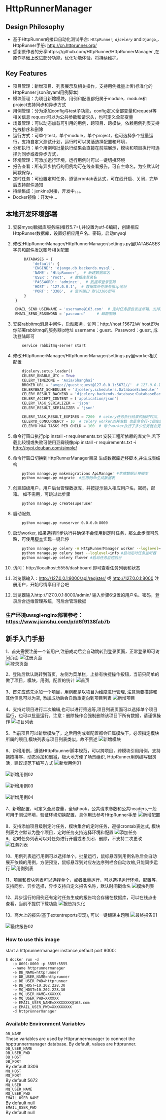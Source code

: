 HttpRunnerManager
=================

Design Philosophy
-----------------

- 基于HttpRunner的接口自动化测试平台: `HttpRunner`_, `djcelery`_ and `Django`_. HttpRunner手册: http://cn.httprunner.org/
- 感谢原作者的分享https://github.com/HttpRunner/HttpRunnerManager ,在原作基础上改进部分功能，优化功能体验，将持续维护。

Key Features
------------

- 项目管理：新增项目、列表展示及相关操作，支持用例批量上传(标准化的HttpRunner json和yaml用例脚本)
- 模块管理：为项目新增模块，用例和配置都归属于module，module和project支持同步和异步方式
- 用例管理：分为添加config与test子功能，config定义全部变量和request等相关信息 request可以为公共参数和请求头，也可定义全部变量
- 场景管理：可以动态加载可引用的用例，跨项目、跨模快，依赖用例列表支持拖拽排序和删除
- 运行方式：可单个test，单个module，单个project，也可选择多个批量运行，支持自定义测试计划，运行时可以灵活选择配置和环境，
- 分布执行：单个用例和批量执行结果会直接在前端展示，模块和项目执行可选择为同步或者异步方式，
- 环境管理：可添加运行环境，运行用例时可以一键切换环境
- 报告查看：所有异步执行的用例均可在线查看报告，可自主命名，为空默认时间戳保存，
- 定时任务：可设置定时任务，遵循crontab表达式，可在线开启、关闭，完毕后支持邮件通知
- 持续集成：jenkins对接，开发中。。。
- Docker镜像：开发中...

本地开发环境部署
--------
1. 安装mysql数据库服务端(推荐5.7+),并设置为utf-8编码，创建相应HttpRunner数据库，设置好相应用户名、密码，启动mysql

2. 修改:HttpRunnerManager/HttpRunnerManager/settings.py里DATABASES字典和邮件发送账号相关配置
   ```python
        DATABASES = {
            'default': {
            'ENGINE': 'django.db.backends.mysql',
            'NAME': 'HttpRunner',  # 新建数据库名
            'USER': 'root',  # 数据库登录名
            'PASSWORD': 'adminzc',  # 数据库登录密码
            'HOST': '127.0.0.1',  # 数据库所在服务器ip地址
            'PORT': '3306',  # 监听端口 默认3306即可
        }
    }

    EMAIL_SEND_USERNAME = 'username@163.com'  # 定时任务报告发送邮箱，支持163,qq,sina,企业qq邮箱等，注意需要开通smtp服务
    EMAIL_SEND_PASSWORD = 'password'     # 邮箱密码
    ```
3. 安装rabbitmq消息中间件，启动服务，访问：http://host:15672/#/ host即为你部署rabbitmq的服务器ip地址
   username：guest、Password：guest, 成功登陆即可
    ```bash
        service rabbitmq-server start
    ```

4. 修改:HttpRunnerManager/HttpRunnerManager/settings.py里worker相关配置
    ```python
        djcelery.setup_loader()
        CELERY_ENABLE_UTC = True
        CELERY_TIMEZONE = 'Asia/Shanghai'
        BROKER_URL = 'amqp://guest:guest@127.0.0.1:5672//'  # 127.0.0.1即为rabbitmq-server所在服务器ip地址
        CELERYBEAT_SCHEDULER = 'djcelery.schedulers.DatabaseScheduler'
        CELERY_RESULT_BACKEND = 'djcelery.backends.database:DatabaseBackend'
        CELERY_ACCEPT_CONTENT = ['application/json']
        CELERY_TASK_SERIALIZER = 'json'
        CELERY_RESULT_SERIALIZER = 'json'

        CELERY_TASK_RESULT_EXPIRES = 7200  # celery任务执行结果的超时时间，
        CELERYD_CONCURRENCY = 10  # celery worker的并发数 也是命令行-c指定的数目 根据服务器配置实际更改 默认10
        CELERYD_MAX_TASKS_PER_CHILD = 100  # 每个worker执行了多少任务就会死掉，我建议数量可以大一些，默认100
    ```

5. 命令行窗口执行pip install -r requirements.txt 安装工程所依赖的库文件,若下载比较慢或失败可使用豆瓣镜像pip install -r requirements.txt -i http://pypi.douban.com/simple/

6. 命令行窗口切换到HttpRunnerManager目录 生成数据库迁移脚本,并生成表结构
    ```bash
        python manage.py makemigrations ApiManager #生成数据迁移脚本
        python manage.py migrate  #应用到db生成数据表
    ```

7. 创建超级用户，用户后台管理数据库，并按提示输入相应用户名，密码，邮箱。 如不需用，可跳过此步骤
    ```bash
        python manage.py createsuperuser
    ```

8. 启动服务,
    ```bash
        python manage.py runserver 0.0.0.0:8000
    ```

9. 启动worker, 如果选择同步执行并确保不会使用到定时任务，那么此步骤可忽略，可使用[脚本](celeryAll.sh)实现一键启停
    ```bash
        python manage.py celery -A HttpRunnerManager worker --loglevel=info  #启动worker
        python manage.py celery beat --loglevel=info #启动定时任务监听器
        python manage.py celery flower #启动任务监控后台
    ```

10. 访问：http://localhost:5555/dashboard 即可查看任务列表和状态

11. 浏览器输入：http://127.0.0.1:8000/api/register/ 或 http://127.0.0.1:8000 注册用户，开始尽情享用平台吧

12. 浏览器输入http://127.0.0.1:8000/admin/  输入步骤6设置的用户名、密码，登录后台运维管理系统，可后台管理数据

### 生产环境uwsgi+nginx部署参考：https://www.jianshu.com/p/d6f9138fab7b

新手入门手册
-----------
1、首先需要注册一个新用户,注册成功后会自动跳转到登录页面，正常登录即可访问页面
![注册页面](https://github.com/HttpRunner/HttpRunnerManager/blob/master/images/register_01.jpg)<br>
![登录页面](https://github.com/HttpRunner/HttpRunnerManager/blob/master/images/login_01.jpg)<br>

2、登陆后默认跳转到首页，左侧为菜单栏，上排有快捷操作按钮，当前只简单的做了项目，模块，用例，配置的统计
![首页](https://github.com/HttpRunner/HttpRunnerManager/blob/master/images/index_01.jpg)<br>
<br>
3、首先应该先添加一个项目，用例都是以项目为维度进行管理, 注意简要描述和其他信息可以为空, 添加成功后会自动重定向到项目列表
![新增项目](https://github.com/HttpRunner/HttpRunnerManager/blob/master/images/add_project_01.png)<br>
<br>
4、支持对项目进行二次编辑,也可以进行筛选等,项目列表页面可以选择单个项目运行，也可以批量运行，注意：删除操作会强制删除该项目下所有数据，请谨慎操作
![项目列表](https://github.com/HttpRunner/HttpRunnerManager/blob/master/images/project_list_01.jpg)<br>
<br>
5、当前项目可以新增模块了，之后用例或者配置都会归属模块下，必须指定模块所属的项目,模块列表与项目列表类似，故不赘述
![新增模块](https://github.com/HttpRunner/HttpRunnerManager/blob/master/images/add_module_01.jpg)<br>
<br>
6、新增用例，遵循HtttpRuunner脚本规范，可以跨项目，跨模块引用用例，支持拖拽排序，动态添加和删减，极大地方便了场景组织, HttpRunner用例编写很灵活，建议规范下编写方式
![新增用例01](https://github.com/HttpRunner/HttpRunnerManager/blob/master/images/add_case_01.jpg)<br>
<br>
![新增用例02](https://github.com/HttpRunner/HttpRunnerManager/blob/master/images/add_case_02.jpg)<br>
<br>
![新增用例03](https://github.com/HttpRunner/HttpRunnerManager/blob/master/images/add_case_03.jpg)<br>
<br>
![新增用例04](https://github.com/HttpRunner/HttpRunnerManager/blob/master/images/add_case_04.jpg)<br>
<br>
7、新增配置，可定义全局变量，全局hook，公共请求参数和公共headers,一般可用于测试环境，验证环境切换配置，具体用法参考HttpRunner手册
![新增配置](https://github.com/HttpRunner/HttpRunnerManager/blob/master/images/add_config_01.jpg)<br>
<br>
8、支持添加项目级别定时任务，模块集合的定时任务，遵循crontab表达式, 模块列表为空默认为整个项目，定时任务支持选择环境和配置
![添加任务](https://github.com/HttpRunner/HttpRunnerManager/blob/master/images/add_tasks_01.jpg)<br>
9、定时任务列表可以对任务进行开启或者关闭、删除，不支持二次更改
![任务列表](https://github.com/HttpRunner/HttpRunnerManager/blob/master/images/tasks_list_01.jpg)<br>
<br>
10、用例列表运行用例可以选择单个，批量运行，鼠标悬浮到用例名称后会自动展开依赖的用例，方便预览，鼠标悬浮到对应左边序列栏会自动收缩,只能同步运行
![用例列表](https://github.com/HttpRunner/HttpRunnerManager/blob/master/images/test_list_01.jpg)<br>
<br>
11、项目和模块列表可以选择单个，或者批量运行，可以选择运行环境，配置等，支持同步、异步选择，异步支持自定义报告名称，默认时间戳命名
![模块列表](https://github.com/HttpRunner/HttpRunnerManager/blob/master/images/module_list_01.jpg)<br>
<br>
12、异步运行的用例还有定时任务生成的报告均会存储在数据库，可以在线点击查看，当前不提供下载功能
![报告持久化](https://github.com/HttpRunner/HttpRunnerManager/blob/master/images/report_list_01.jpg)<br>
<br>
13、高大上的报告(基于extentreports实现), 可以一键翻转主题哦
![最终报告01](https://github.com/HttpRunner/HttpRunnerManager/blob/master/images/reports_01.jpg)<br>
<br>
![最终报告02](https://github.com/HttpRunner/HttpRunnerManager/blob/master/images/reports_02.jpg)<br>



### How to use this image
start a  httprunnermanager instance,default port 8000:
```commandline
$ docker run -d 
   -p 8001:8000 -p 5555:5555 
   --name httprunnermanager
   -e DB_NAME=httprunner 
   -e DB_USER_NAME=httprunner 
   -e DB_USER_PWD=httprunner 
   -e DB_HOST=10.202.228.30 
   -e MQ_HOST=10.202.228.30 
   -e MQ_USER_NAME=XXXXXX 
   -e MQ_USER_PWD=XXXXXX 
   -e EMAIL_USER_NAME=XXXXXXXX@163.com 
   -e EMAIL_USER_PWD=XXXXXXXXX  
   -d httprunnermanager
```
### Available Environment Variables
  `DB_NAME`    
These variables are used by Httprunnermanager to connect the hpptrunnermanager database. By default, values are httprunner.   
`DB_USER_NAME`   
`DB_USER_PWD`   
`DB_HOST`   
`DB_PORT`     
By default 3306     
`MQ_HOST`    
`MQ_PORT`    
By default 5672    
`MQ_USER`   
`MQ_USER_NAME`   
`MQ_USER_PWD`   
`EMAIL_USER_NAME`    
By default null   
`EMAIL_USER_PWD`  
By default null








